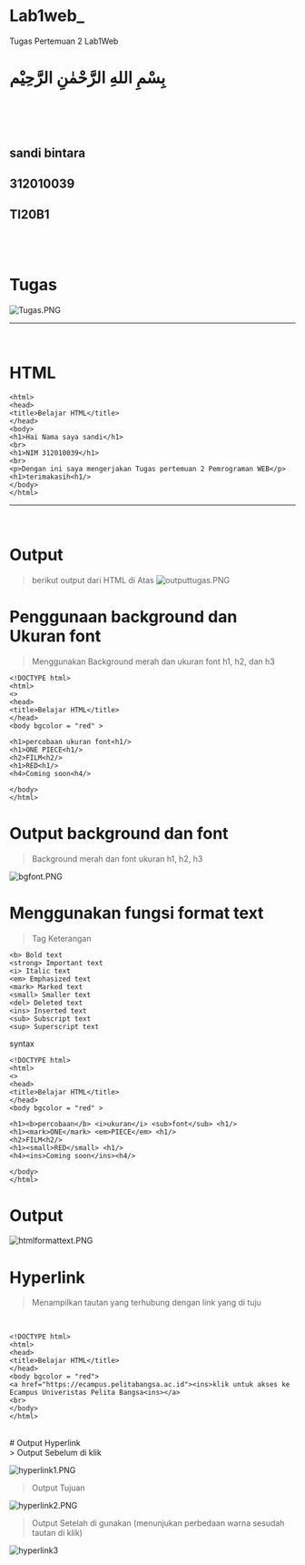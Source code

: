# Lab1web_
Tugas Pertemuan 2 Lab1Web
<br>
<h1>بِسْمِ اللهِ الرَّحْمٰنِ الرَّحِيْم<h1/>
<br>
<h2>sandi bintara<h2/>
<h2>312010039<h2/>
<h2>TI20B1<h2/>
<br>

# Tugas
![Tugas.PNG](image/Tugas.PNG)
<hr>
<br>

# HTML
```<!DOCTYPE html>
<html>
<head>
<title>Belajar HTML</title>
</head>
<body>
<h1>Hai Nama saya sandi</h1>
<br>
<h1>NIM 312010039</h1>
<br>
<p>Dengan ini saya mengerjakan Tugas pertemuan 2 Pemrograman WEB</p>
<h1>terimakasih<h1/>
</body>
</html>
```
<hr>
<br>

# Output
> berikut output dari HTML di Atas
![outputtugas.PNG](image/outputtugas.PNG)

# Penggunaan background dan Ukuran font
> Menggunakan Background merah dan ukuran font h1, h2, dan h3
```
<!DOCTYPE html>
<html>
<>
<head>
<title>Belajar HTML</title>
</head>
<body bgcolor = "red" >

<h1>percobaan ukuran font<h1/>
<h1>ONE PIECE<h1/>
<h2>FILM<h2/>
<h1>RED<h1/>
<h4>Coming soon<h4/>

</body>
</html>
```
# Output background dan font
> Background merah dan font ukuran h1, h2, h3

![bgfont.PNG](image/bgfont.PNG)

# Menggunakan fungsi format text
> Tag Keterangan
```
<b> Bold text
<strong> Important text
<i> Italic text
<em> Emphasized text
<mark> Marked text
<small> Smaller text
<del> Deleted text
<ins> Inserted text
<sub> Subscript text
<sup> Superscript text
```

syntax
```
<!DOCTYPE html>
<html>
<>
<head>
<title>Belajar HTML</title>
</head>
<body bgcolor = "red" >

<h1><b>percobaan</b> <i>ukuran</i> <sub>font</sub> <h1/>
<h1><mark>ONE</mark> <em>PIECE</em> <h1/>
<h2>FILM<h2/>
<h1><small>RED</small> <h1/>
<h4><ins>Coming soon</ins><h4/>

</body>
</html>
```
# Output
![htmlformattext.PNG](image/htmlformattext.PNG)

# Hyperlink
> Menampilkan tautan yang terhubung dengan link yang di tuju
<br>

```
<!DOCTYPE html>
<html>
<head>
<title>Belajar HTML</title>
</head>
<body bgcolor = "red">
<a href="https://ecampus.pelitabangsa.ac.id"><ins>klik untuk akses ke Ecampus Univeristas Pelita Bangsa<ins></a>
<br>
</body>
</html>
```
<br>
# Output Hyperlink

<br>
> Output Sebelum di klik

![hyperlink1.PNG](image/hyperlink1.PNG)

> Output Tujuan

![hyperlink2.PNG](image/hyperlink2.PNG)

> Output Setelah di gunakan (menunjukan perbedaan warna sesudah tautan di klik)

![hyperlink3](image/hyperlink3.PNG)



